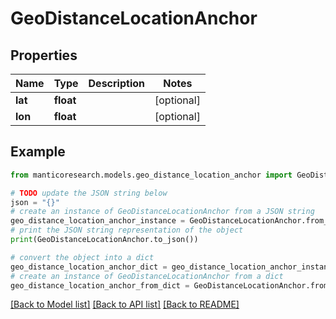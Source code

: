 # GeoDistanceLocationAnchor


## Properties

Name | Type | Description | Notes
------------ | ------------- | ------------- | -------------
**lat** | **float** |  | [optional] 
**lon** | **float** |  | [optional] 

## Example

```python
from manticoresearch.models.geo_distance_location_anchor import GeoDistanceLocationAnchor

# TODO update the JSON string below
json = "{}"
# create an instance of GeoDistanceLocationAnchor from a JSON string
geo_distance_location_anchor_instance = GeoDistanceLocationAnchor.from_json(json)
# print the JSON string representation of the object
print(GeoDistanceLocationAnchor.to_json())

# convert the object into a dict
geo_distance_location_anchor_dict = geo_distance_location_anchor_instance.to_dict()
# create an instance of GeoDistanceLocationAnchor from a dict
geo_distance_location_anchor_from_dict = GeoDistanceLocationAnchor.from_dict(geo_distance_location_anchor_dict)
```
[[Back to Model list]](../README.md#documentation-for-models) [[Back to API list]](../README.md#documentation-for-api-endpoints) [[Back to README]](../README.md)


